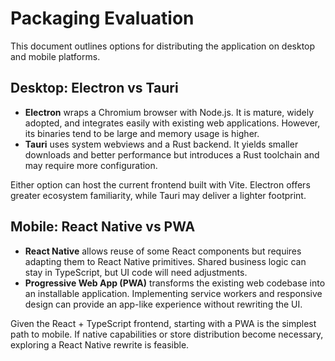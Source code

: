 # Packaging Evaluation

This document outlines options for distributing the application on desktop and mobile platforms.

## Desktop: Electron vs Tauri

- **Electron** wraps a Chromium browser with Node.js. It is mature, widely adopted, and integrates easily with existing web applications. However, its binaries tend to be large and memory usage is higher.
- **Tauri** uses system webviews and a Rust backend. It yields smaller downloads and better performance but introduces a Rust toolchain and may require more configuration.

Either option can host the current frontend built with Vite. Electron offers greater ecosystem familiarity, while Tauri may deliver a lighter footprint.

## Mobile: React Native vs PWA

- **React Native** allows reuse of some React components but requires adapting them to React Native primitives. Shared business logic can stay in TypeScript, but UI code will need adjustments.
- **Progressive Web App (PWA)** transforms the existing web codebase into an installable application. Implementing service workers and responsive design can provide an app-like experience without rewriting the UI.

Given the React + TypeScript frontend, starting with a PWA is the simplest path to mobile. If native capabilities or store distribution become necessary, exploring a React Native rewrite is feasible.
